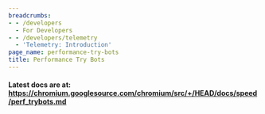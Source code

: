 ```yaml
---
breadcrumbs:
- - /developers
  - For Developers
- - /developers/telemetry
  - 'Telemetry: Introduction'
page_name: performance-try-bots
title: Performance Try Bots
---
```


#### Latest docs are at: <https://chromium.googlesource.com/chromium/src/+/HEAD/docs/speed/perf_trybots.md>
